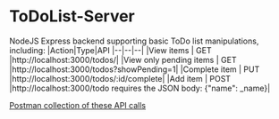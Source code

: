 # ToDoList-Server
NodeJS Express backend supporting basic ToDo list manipulations, including:
|Action|Type|API
|--|--|--|
|View items  | GET |http://localhost:3000/todos/|
|View only pending items  | GET |http://localhost:3000/todos?showPending=1|
|Complete item  | PUT |http://localhost:3000/todos/:id/complete|
|Add item  | POST |http://localhost:3000/todo requires the JSON body: {"name":  _name}|

[Postman collection of these API calls](https://www.getpostman.com/collections/3e0d6d0f2e636aac5f68)
